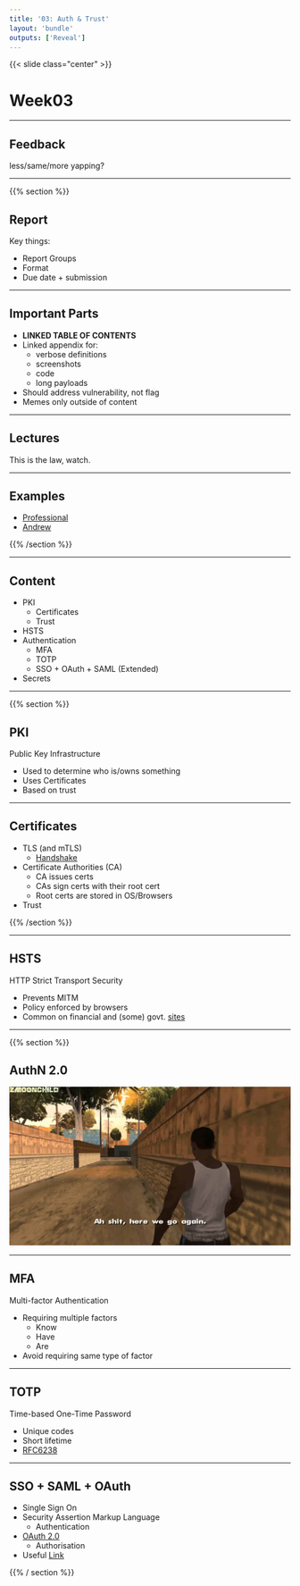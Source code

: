 ```yaml
---
title: '03: Auth & Trust'
layout: 'bundle'
outputs: ['Reveal']
---
```


{{< slide class="center" >}}

# Week03

---

## Feedback

less/same/more yapping?

---

{{% section %}}

## Report

Key things:

-   Report Groups
-   Format
-   Due date + submission

---

## Important Parts

-   **LINKED TABLE OF CONTENTS**
-   Linked appendix for:
    -   verbose definitions
    -   screenshots
    -   code
    -   long payloads
-   Should address vulnerability, not flag
-   Memes only outside of content

---

## Lectures

This is the law, watch.

---

## Examples

-   [Professional](https://www.offsec.com/reports/sample-penetration-testing-report.pdf)
-   [Andrew](https://docs.google.com/document/d/1dVXbABRPlAic2oNHqafXKrGmOYFSha-8_4kfLE_ilbQ/edit)

{{% /section %}}

---

## Content

-   PKI
    -   Certificates
    -   Trust
-   HSTS
-   Authentication
    -   MFA
    -   TOTP
    -   SSO + OAuth + SAML (Extended)
-   Secrets

---

{{% section %}}

## PKI

Public Key Infrastructure

-   Used to determine who is/owns something
-   Uses Certificates
-   Based on trust

---

## Certificates

-   TLS (and mTLS)
    -   [Handshake](https://www.cloudflare.com/learning/ssl/what-happens-in-a-tls-handshake/)
-   Certificate Authorities (CA)
    -   CA issues certs
    -   CAs sign certs with their root cert
    -   Root certs are stored in OS/Browsers
-   Trust

{{% /section %}}

---

## HSTS

HTTP Strict Transport Security

-   Prevents MITM
-   Policy enforced by browsers
-   Common on financial and (some) govt. [sites](https://paypal.com/)

---

{{% section %}}

## AuthN 2.0

<img src=/assets/img/herewegoagain.jpg />

---

## MFA

Multi-factor Authentication

-   Requiring multiple factors
    -   Know
    -   Have
    -   Are
-   Avoid requiring same type of factor

---

## TOTP

Time-based One-Time Password

-   Unique codes
-   Short lifetime
-   [RFC6238](https://datatracker.ietf.org/doc/html/rfc6238)

---

## SSO + SAML + OAuth

-   Single Sign On
-   Security Assertion Markup Language
    -   Authentication
-   [OAuth 2.0](https://oauth.net/2/)
    -   Authorisation
-   Useful [Link](https://www.cloudflare.com/learning/access-management/what-is-oauth/)

{{% / section %}}
